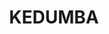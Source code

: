 ---
lastmod: '2025-04-06T06:05:20+00:00'
latitude: -33.865
layout: suburb
longitude: 150.4029
postcode: '2787'
state: NSW
title: KEDUMBA
url: /nsw/kedumba/
---